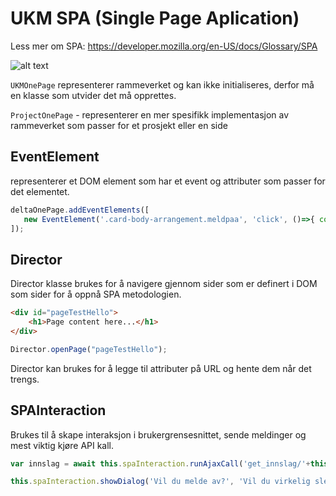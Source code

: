 # UKM SPA (Single Page Aplication)

Less mer om SPA: https://developer.mozilla.org/en-US/docs/Glossary/SPA


![alt text](https://github.com/UKMNorge/ukm-onepage-js/blob/main/docs/diagram-ukm-one-page.png?raw=true)


`UKMOnePage` representerer rammeverket og kan ikke initialiseres, derfor må en klasse som utvider det må opprettes.


`ProjectOnePage` - representerer en mer spesifikk implementasjon av rammeverket som passer for et prosjekt eller en side

## EventElement
representerer et DOM element som har et event og attributer som passer for det elementet.

```js
deltaOnePage.addEventElements([
   new EventElement('.card-body-arrangement.meldpaa', 'click', ()=>{ console.log("callback"); }, 'get_innslag_types', 'GET', ['pl_id'])        
]);
```


## Director
Director klasse brukes for å navigere gjennom sider som er definert i DOM som sider for å oppnå SPA metodologien.

```html
<div id="pageTestHello">
	<h1>Page content here...</h1>
</div>
```

```js
Director.openPage("pageTestHello");
```

Director kan brukes for å legge til attributer på URL og hente dem når det trengs.


## SPAInteraction

Brukes til å skape interaksjon i brukergrensesnittet, sende meldinger og mest viktig kjøre API kall.

```js
var innslag = await this.spaInteraction.runAjaxCall('get_innslag/'+this.innslag_id, 'GET', {});

```

```js
this.spaInteraction.showDialog('Vil du melde av?', 'Vil du virkelig slette dette innslaget?', buttons);
```
